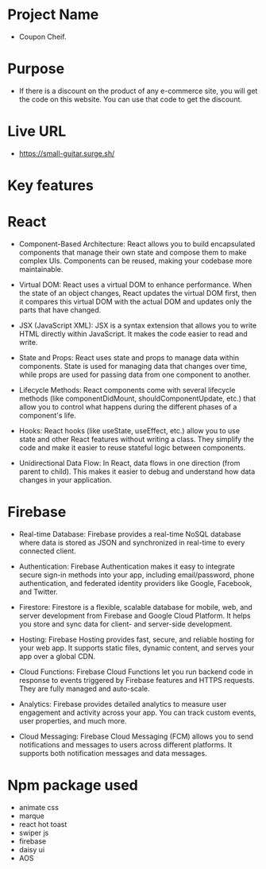 # Project Name
- Coupon Cheif.

# Purpose
- If there is a discount on the product of any e-commerce site, you will get the code on this website. You can use that code to get the discount.

# Live URL
- https://small-guitar.surge.sh/

# Key features
# React
- Component-Based Architecture: React allows you to build encapsulated components that manage their own state and compose them to make complex UIs. Components can be reused, making your codebase more maintainable.

- Virtual DOM: React uses a virtual DOM to enhance performance. When the state of an object changes, React updates the virtual DOM first, then it compares this virtual DOM with the actual DOM and updates only the parts that have changed.

- JSX (JavaScript XML): JSX is a syntax extension that allows you to write HTML directly within JavaScript. It makes the code easier to read and write.

- State and Props: React uses state and props to manage data within components. State is used for managing data that changes over time, while props are used for passing data from one component to another.

- Lifecycle Methods: React components come with several lifecycle methods (like componentDidMount, shouldComponentUpdate, etc.) that allow you to control what happens during the different phases of a component's life.

- Hooks: React hooks (like useState, useEffect, etc.) allow you to use state and other React features without writing a class. They simplify the code and make it easier to reuse stateful logic between components.

- Unidirectional Data Flow: In React, data flows in one direction (from parent to child). This makes it easier to debug and understand how data changes in your application.

# Firebase
- Real-time Database: Firebase provides a real-time NoSQL database where data is stored as JSON and synchronized in real-time to every connected client.

- Authentication: Firebase Authentication makes it easy to integrate secure sign-in methods into your app, including email/password, phone authentication, and federated identity providers like Google, Facebook, and Twitter.

- Firestore: Firestore is a flexible, scalable database for mobile, web, and server development from Firebase and Google Cloud Platform. It helps you store and sync data for client- and server-side development.

- Hosting: Firebase Hosting provides fast, secure, and reliable hosting for your web app. It supports static files, dynamic content, and serves your app over a global CDN.

- Cloud Functions: Firebase Cloud Functions let you run backend code in response to events triggered by Firebase features and HTTPS requests. They are fully managed and auto-scale.

- Analytics: Firebase provides detailed analytics to measure user engagement and activity across your app. You can track custom events, user properties, and much more.

- Cloud Messaging: Firebase Cloud Messaging (FCM) allows you to send notifications and messages to users across different platforms. It supports both notification messages and data messages.
# Npm package used
- animate css
- marque
- react hot toast
- swiper js
- firebase
- daisy ui
- AOS